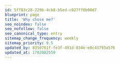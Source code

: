 ```yaml
---
id: 5ff83c28-229b-4cb8-b5ed-c027ff0b00d7
blueprint: page
title: 'Why chose me?'
seo_noindex: false
seo_nofollow: false
seo_canonical_type: entry
sitemap_change_frequency: weekly
sitemap_priority: 0.5
updated_by: 8350761f-fe3f-491d-834e-e0c43793a576
updated_at: 1702082559
---
```

